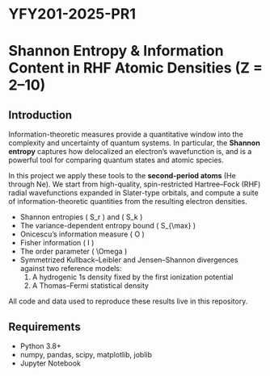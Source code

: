 # YFY201-2025-PR1

# Shannon Entropy & Information Content in RHF Atomic Densities (Z = 2–10)

## Introduction

Information-theoretic measures provide a quantitative window into the complexity and uncertainty of quantum systems.  In particular, the **Shannon entropy** captures how delocalized an electron’s wavefunction is, and is a powerful tool for comparing quantum states and atomic species.

In this project we apply these tools to the **second-period atoms** (He through Ne).  We start from high-quality, spin-restricted Hartree–Fock (RHF) radial wavefunctions expanded in Slater-type orbitals, and compute a suite of information-theoretic quantities from the resulting electron densities.

- Shannon entropies \( S_r \) and \( S_k \)  
- The variance-dependent entropy bound \( S_{\max} \)  
- Onicescu’s information measure \( O \)  
- Fisher information \( I \)  
- The order parameter \( \Omega \)  
- Symmetrized Kullback–Leibler and Jensen–Shannon divergences against two reference models:  
  1. A hydrogenic 1s density fixed by the first ionization potential  
  2. A Thomas–Fermi statistical density  

All code and data used to reproduce these results live in this repository.

## Requirements

- Python 3.8+  
- numpy, pandas, scipy, matplotlib, joblib  
- Jupyter Notebook  
